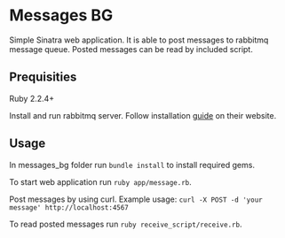 # Messages BG

Simple Sinatra web application. It is able to post messages to rabbitmq message queue. Posted messages can be read by included script.

## Prequisities

Ruby 2.2.4+

Install and run rabbitmq server. Follow installation [guide](https://www.rabbitmq.com/download.html) on their website.

## Usage

In messages_bg folder run `bundle install` to install required gems.

To start web application run `ruby app/message.rb`.

Post messages by using curl. Example usage:
`curl -X POST -d 'your message' http://localhost:4567`

To read posted messages run `ruby receive_script/receive.rb`.